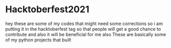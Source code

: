 # Hacktoberfest2021
hey these are some of my codes that might need some corrections so i am putting it in the hacktoberfest tag so that people will get a good chance to contribute and also it will be beneficial for me also
These are basically some of my python projects that built 
